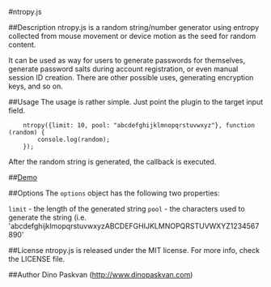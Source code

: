#ntropy.js

##Description
ntropy.js is a random string/number generator using entropy collected from mouse movement or device motion as the seed for random content.

It can be used as way for users to generate passwords for themselves, generate password salts during account registration, or even manual session ID creation. There are other possible uses, generating encryption keys, and so on.

##Usage
The usage is rather simple. Just point the plugin to the target input field. 

		ntropy({limit: 10, pool: "abcdefghijklmnopqrstuvwxyz"}, function (random) {
  			console.log(random);
		});
		
After the random string is generated, the callback is executed.

##[Demo](http://www.dinopaskvan.com/ntropy.js/)

##Options
The `options` object has the following two properties:

`limit` - the length of the generated string 
`pool` - the characters used to generate the string (i.e. 'abcdefghijklmopqrstuvwxyzABCDEFGHIJKLMNOPQRSTUVWXYZ1234567890'

##License
ntropy.js is released under the MIT license. For more info, check the LICENSE file.

##Author
Dino Paskvan (http://www.dinopaskvan.com)
